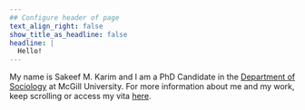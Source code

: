 ```yaml
---
## Configure header of page
text_align_right: false
show_title_as_headline: false
headline: |
  Hello!
---
```


<!-- this is a subheadline -->

My name is Sakeef M. Karim and I am a PhD Candidate in the [Department of Sociology](https://www.mcgill.ca/sociology/) at McGill University. For more information about me and my work, keep scrolling <i class="fas fa-arrow-down"></i> or access my vita [here](/cv/curriculum-vitae.pdf).